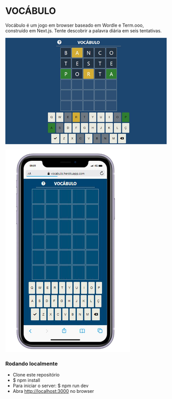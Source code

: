 # VOCÁBULO 
Vocábulo é um jogo em browser baseado em Wordle e Term.ooo, construído em Next.js. Tente descobrir a palavra diária em seis tentativas. 

![Vocábulo em desktop](https://github.com/antoniojosegteixeira/vocabulo/blob/main/public/screenshots/Screenshot_1.jpg?raw=true "Vocábulo em desktop")

![Vocábulo em desktop](https://github.com/antoniojosegteixeira/vocabulo/blob/main/public/screenshots/Screenshot_2.png?raw=true "Vocábulo em desktop")


### Rodando localmente 
- Clone este repositório 
- $ npm install 
- Para iniciar o server: $ npm run dev 
- Abra [http://localhost:3000](http://localhost:3000) no browser
